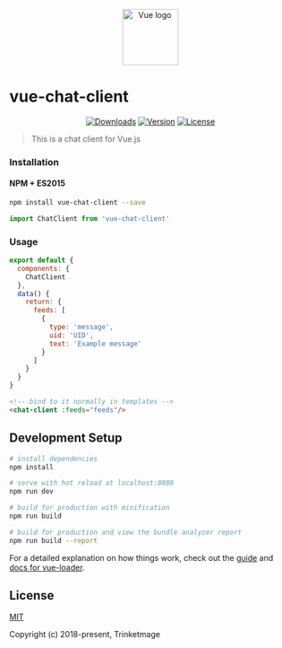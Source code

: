 <p align="center"><a href="https://vuejs.org" target="_blank" rel="noopener noreferrer"><img width="100" src="https://vuejs.org/images/logo.png" alt="Vue logo"></a></p>

# vue-chat-client

<p align="center">
  <a href="https://npmcharts.com/compare/vue-chat-client?minimal=true"><img src="https://img.shields.io/npm/dm/vue-chat-client.svg" alt="Downloads"></a>
  <a href="https://www.npmjs.com/package/vue-chat-client"><img src="https://img.shields.io/npm/v/vue-chat-client.svg" alt="Version"></a>
  <a href="https://www.npmjs.com/package/vue-chat-client"><img src="https://img.shields.io/npm/l/vue-chat-client.svg" alt="License"></a>
  <br>
</p>

> This is a chat client for Vue.js

### Installation

#### NPM + ES2015

``` bash
npm install vue-chat-client --save
```

``` js
import ChatClient from 'vue-chat-client'
```

### Usage

``` js
export default {
  components: {
    ChatClient
  },
  data() {
    return: {
      feeds: [
        {
          type: 'message',
          uid: 'UID',
          text: 'Example message'
        }
      ]
    }
  }
}
```

``` html
<!-- bind to it normally in templates -->
<chat-client :feeds="feeds"/>
```

## Development Setup

``` bash
# install dependencies
npm install

# serve with hot reload at localhost:8080
npm run dev

# build for production with minification
npm run build

# build for production and view the bundle analyzer report
npm run build --report
```

For a detailed explanation on how things work, check out the [guide](http://vuejs-templates.github.io/webpack/) and [docs for vue-loader](http://vuejs.github.io/vue-loader).


## License

[MIT](http://opensource.org/licenses/MIT)

Copyright (c) 2018-present, Trinketmage
